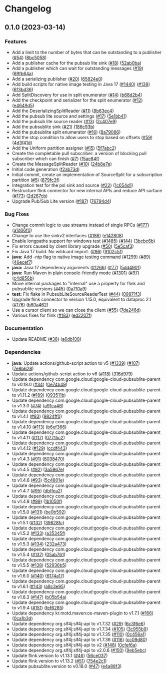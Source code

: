 # Changelog

## 0.1.0 (2023-03-14)


### Features

* Add a limit to the number of bytes that can be outstanding to a publisher ([#54](https://github.com/googleapis/java-pubsublite-flink/issues/54)) ([8bc5058](https://github.com/googleapis/java-pubsublite-flink/commit/8bc50585c098e5d18d42256db32cf41fcf8d384a))
* Add a publisher cache for the pubsub lite sink ([#18](https://github.com/googleapis/java-pubsublite-flink/issues/18)) ([52ab0ba](https://github.com/googleapis/java-pubsublite-flink/commit/52ab0ba3b484431d88b39c578753b7a5f81b9842))
* Add a publisher which can wait for outstanding messages ([#19](https://github.com/googleapis/java-pubsublite-flink/issues/19)) ([69fb64a](https://github.com/googleapis/java-pubsublite-flink/commit/69fb64a42e89d2c85d36064494948f3fd8676d9a))
* Add a serializing publisher ([#20](https://github.com/googleapis/java-pubsublite-flink/issues/20)) ([65824e0](https://github.com/googleapis/java-pubsublite-flink/commit/65824e0d0378e614c1879dea42d541f90ec398b4))
* Add build scripts for native image testing in Java 17 ([#1440](https://github.com/googleapis/java-pubsublite-flink/issues/1440)) ([#139](https://github.com/googleapis/java-pubsublite-flink/issues/139)) ([6f3bd36](https://github.com/googleapis/java-pubsublite-flink/commit/6f3bd3633ce95dedde275c2d795b760707f52bd0))
* Add SplitDiscovery for use in split enumerator ([#14](https://github.com/googleapis/java-pubsublite-flink/issues/14)) ([b68d2b4](https://github.com/googleapis/java-pubsublite-flink/commit/b68d2b445de3762a9ffb4f8db3155ad80b440161))
* Add the checkpoint and serializer for the split enumerator ([#12](https://github.com/googleapis/java-pubsublite-flink/issues/12)) ([e4649d5](https://github.com/googleapis/java-pubsublite-flink/commit/e4649d50bbab9cd13b78b7c1fa5a2e478797a6b3))
* Add the DeserializingSplitReader ([#11](https://github.com/googleapis/java-pubsublite-flink/issues/11)) ([8b63ec4](https://github.com/googleapis/java-pubsublite-flink/commit/8b63ec4b8dd0c6b0d9335ed8b15974f39c82a91e))
* Add the pubsub lite source and settings ([#17](https://github.com/googleapis/java-pubsublite-flink/issues/17)) ([5e1bb41](https://github.com/googleapis/java-pubsublite-flink/commit/5e1bb41d048bb4b99ee14515674cdd9f32a4275e))
* Add the pubsub lite source reader ([#13](https://github.com/googleapis/java-pubsublite-flink/issues/13)) ([2c407e9](https://github.com/googleapis/java-pubsublite-flink/commit/2c407e91ba2d1592ae71cf65ff0e78349d2904a0))
* Add the pubsublite sink ([#21](https://github.com/googleapis/java-pubsublite-flink/issues/21)) ([186c93b](https://github.com/googleapis/java-pubsublite-flink/commit/186c93bb0f50622d86417f17c25aab8a24c557da))
* Add the pubsublite split enumerator ([#16](https://github.com/googleapis/java-pubsublite-flink/issues/16)) ([8a79086](https://github.com/googleapis/java-pubsublite-flink/commit/8a790869a24b280b50ec5098fde5c531a642504c))
* Add the stop condition to allow users to stop based on offsets ([#59](https://github.com/googleapis/java-pubsublite-flink/issues/59)) ([4d3f41d](https://github.com/googleapis/java-pubsublite-flink/commit/4d3f41db927cd8b31a95851548ef58a303392010))
* Add the Uniform partition assigner  ([#15](https://github.com/googleapis/java-pubsublite-flink/issues/15)) ([5f7abc2](https://github.com/googleapis/java-pubsublite-flink/commit/5f7abc2ef20fef7e81449fc4c02a7bb9095060fd))
* Create the completable pull subscriber: a version of blocking pull subscriber which can finish ([#7](https://github.com/googleapis/java-pubsublite-flink/issues/7)) ([f5ae84f](https://github.com/googleapis/java-pubsublite-flink/commit/f5ae84ff47c8ec2f5ece89864ab770cf5e27f727))
* Create the MessageSplitReader ([#10](https://github.com/googleapis/java-pubsublite-flink/issues/10)) ([24b8e7e](https://github.com/googleapis/java-pubsublite-flink/commit/24b8e7efe725dd9a8489aecb2337b4f3c52d6b8d))
* Initial code generation ([f2ab73d](https://github.com/googleapis/java-pubsublite-flink/commit/f2ab73df31e16079b216449a9f75e8d4a4c000fc))
* Initial commit, create an implementation of SourceSplit for a subscription partition ([#5](https://github.com/googleapis/java-pubsublite-flink/issues/5)) ([879fc3f](https://github.com/googleapis/java-pubsublite-flink/commit/879fc3f056eb2c3cf2e18bfe8d9ac7b94e85a1a0))
* Integration test for the psl sink and source ([#22](https://github.com/googleapis/java-pubsublite-flink/issues/22)) ([1c654d1](https://github.com/googleapis/java-pubsublite-flink/commit/1c654d11702388ad1f2dd00f615cf1594293708f))
* Restructure flink connector for new internal APIs and reduce API surface ([#173](https://github.com/googleapis/java-pubsublite-flink/issues/173)) ([2d287cb](https://github.com/googleapis/java-pubsublite-flink/commit/2d287cbc4d3c032485c1c7e43b0e47a16bcfdc0e))
* Upgrade Pub/Sub Lite version ([#187](https://github.com/googleapis/java-pubsublite-flink/issues/187)) ([76794d4](https://github.com/googleapis/java-pubsublite-flink/commit/76794d43513aef21c68ec17fa3f3d276d740f636))


### Bug Fixes

* Change commit logic to use streams instead of single RPCs ([#177](https://github.com/googleapis/java-pubsublite-flink/issues/177)) ([a1d06f0](https://github.com/googleapis/java-pubsublite-flink/commit/a1d06f014a881f8429ed29878e22a28692a7831b))
* Change to use the sinkv2 interfaces ([#186](https://github.com/googleapis/java-pubsublite-flink/issues/186)) ([e142808](https://github.com/googleapis/java-pubsublite-flink/commit/e14280854d6a22892e7c6ccf9bf86872e4a2a7e8))
* Enable longpaths support for windows test ([#1485](https://github.com/googleapis/java-pubsublite-flink/issues/1485)) ([#144](https://github.com/googleapis/java-pubsublite-flink/issues/144)) ([3bcbc6b](https://github.com/googleapis/java-pubsublite-flink/commit/3bcbc6b1a29a1f50ef5c3e017358349eada65863))
* Fix errors caused by client library upgrade ([#50](https://github.com/googleapis/java-pubsublite-flink/issues/50)) ([5e5caf3](https://github.com/googleapis/java-pubsublite-flink/commit/5e5caf35a43432cf989019657418e2358c85a4eb))
* Fix Java 17 build. No wildcard import. ([#86](https://github.com/googleapis/java-pubsublite-flink/issues/86)) ([9102c5f](https://github.com/googleapis/java-pubsublite-flink/commit/9102c5fdfd6f9215240afe98e10b6671967a08c1))
* **java:** Add -ntp flag to native image testing command ([#1299](https://github.com/googleapis/java-pubsublite-flink/issues/1299)) ([#89](https://github.com/googleapis/java-pubsublite-flink/issues/89)) ([46ecef7](https://github.com/googleapis/java-pubsublite-flink/commit/46ecef749f061449ce4dfb132e61cdf0ac25ed02))
* **java:** Java 17 dependency arguments ([#1266](https://github.com/googleapis/java-pubsublite-flink/issues/1266)) ([#77](https://github.com/googleapis/java-pubsublite-flink/issues/77)) ([5dd4901](https://github.com/googleapis/java-pubsublite-flink/commit/5dd4901a6db5904cfb998087b222278af431c868))
* **java:** Run Maven in plain console-friendly mode ([#1301](https://github.com/googleapis/java-pubsublite-flink/issues/1301)) ([#97](https://github.com/googleapis/java-pubsublite-flink/issues/97)) ([c4d856b](https://github.com/googleapis/java-pubsublite-flink/commit/c4d856b489ce143aa8eb59421943670fa1d18c4d))
* Move internal packages to "internal" use a property for flink and pubsublite versions ([#45](https://github.com/googleapis/java-pubsublite-flink/issues/45)) ([0a7f0a9](https://github.com/googleapis/java-pubsublite-flink/commit/0a7f0a98e7ae270eed61ae38f021fd4d25292edc))
* **test:** Fix flake in PubsubLiteSourceReaderTest ([#44](https://github.com/googleapis/java-pubsublite-flink/issues/44)) ([09871f3](https://github.com/googleapis/java-pubsublite-flink/commit/09871f3797350f80023aaba05560adb6924ae75c))
* Upgrade flink connector to version 1.15.0, equivalent to dataproc 2.1 ([#176](https://github.com/googleapis/java-pubsublite-flink/issues/176)) ([b80a462](https://github.com/googleapis/java-pubsublite-flink/commit/b80a46297b46c7eeaba310d6b5a8e26b0485e7d4))
* Use a cursor client so we can close the client ([#55](https://github.com/googleapis/java-pubsublite-flink/issues/55)) ([7de246d](https://github.com/googleapis/java-pubsublite-flink/commit/7de246d101a08844220fb6fb5b1668fadf089ac1))
* Various fixes for flink ([#183](https://github.com/googleapis/java-pubsublite-flink/issues/183)) ([ed2207f](https://github.com/googleapis/java-pubsublite-flink/commit/ed2207fcbe89acdcc3f70b2241a0df5e6b4bcfac))


### Documentation

* Update README ([#38](https://github.com/googleapis/java-pubsublite-flink/issues/38)) ([a6db108](https://github.com/googleapis/java-pubsublite-flink/commit/a6db108f83849c801262c6464f4b21d1aace8fc8))


### Dependencies

* **java:** Update actions/github-script action to v5 ([#1339](https://github.com/googleapis/java-pubsublite-flink/issues/1339)) ([#107](https://github.com/googleapis/java-pubsublite-flink/issues/107)) ([7e8b628](https://github.com/googleapis/java-pubsublite-flink/commit/7e8b628875b7b841741232fc9228cfe56c599fdd))
* Update actions/github-script action to v6 ([#118](https://github.com/googleapis/java-pubsublite-flink/issues/118)) ([316d979](https://github.com/googleapis/java-pubsublite-flink/commit/316d97991fa261b7aa19e4ec945c99dcfa07cbdd))
* Update dependency com.google.cloud:google-cloud-pubsublite-parent to v0.18.0 ([#34](https://github.com/googleapis/java-pubsublite-flink/issues/34)) ([0e74b49](https://github.com/googleapis/java-pubsublite-flink/commit/0e74b49e57e63967fa4bd15e4d58ad2125571e13))
* Update dependency com.google.cloud:google-cloud-pubsublite-parent to v1.11.2 ([#189](https://github.com/googleapis/java-pubsublite-flink/issues/189)) ([093511b](https://github.com/googleapis/java-pubsublite-flink/commit/093511bb554c9caaa9b63987d5bb2afafdd5e67e))
* Update dependency com.google.cloud:google-cloud-pubsublite-parent to v1.3.0 ([#74](https://github.com/googleapis/java-pubsublite-flink/issues/74)) ([a91ca46](https://github.com/googleapis/java-pubsublite-flink/commit/a91ca468b0473ea16a207f6ac6a1de26782ed771))
* Update dependency com.google.cloud:google-cloud-pubsublite-parent to v1.4.1 ([#83](https://github.com/googleapis/java-pubsublite-flink/issues/83)) ([9824ff0](https://github.com/googleapis/java-pubsublite-flink/commit/9824ff06fcfa9986a47a01d9824ef8201e1ff8ad))
* Update dependency com.google.cloud:google-cloud-pubsublite-parent to v1.4.10 ([#113](https://github.com/googleapis/java-pubsublite-flink/issues/113)) ([b6ef366](https://github.com/googleapis/java-pubsublite-flink/commit/b6ef366912cb91af05719323f8b591802b870c42))
* Update dependency com.google.cloud:google-cloud-pubsublite-parent to v1.4.11 ([#117](https://github.com/googleapis/java-pubsublite-flink/issues/117)) ([07715c2](https://github.com/googleapis/java-pubsublite-flink/commit/07715c2ea2ba61060a82a9ce48b21445797ac674))
* Update dependency com.google.cloud:google-cloud-pubsublite-parent to v1.4.12 ([#129](https://github.com/googleapis/java-pubsublite-flink/issues/129)) ([ccdf443](https://github.com/googleapis/java-pubsublite-flink/commit/ccdf443091085619deaaf4501292f803b1a523fe))
* Update dependency com.google.cloud:google-cloud-pubsublite-parent to v1.4.3 ([#91](https://github.com/googleapis/java-pubsublite-flink/issues/91)) ([8038470](https://github.com/googleapis/java-pubsublite-flink/commit/803847011a22d63c72ac344c20bb31a53ed1a7c1))
* Update dependency com.google.cloud:google-cloud-pubsublite-parent to v1.4.5 ([#92](https://github.com/googleapis/java-pubsublite-flink/issues/92)) ([3a5967e](https://github.com/googleapis/java-pubsublite-flink/commit/3a5967e860c25ed142e5b54b2c569c2423d83fc9))
* Update dependency com.google.cloud:google-cloud-pubsublite-parent to v1.4.6 ([#93](https://github.com/googleapis/java-pubsublite-flink/issues/93)) ([5c4801e](https://github.com/googleapis/java-pubsublite-flink/commit/5c4801ebfddab12189503c176d5186c82d17eca1))
* Update dependency com.google.cloud:google-cloud-pubsublite-parent to v1.4.7 ([#95](https://github.com/googleapis/java-pubsublite-flink/issues/95)) ([dbffea2](https://github.com/googleapis/java-pubsublite-flink/commit/dbffea2e2e2573721cfee5d418584148128c0000))
* Update dependency com.google.cloud:google-cloud-pubsublite-parent to v1.4.8 ([#99](https://github.com/googleapis/java-pubsublite-flink/issues/99)) ([1b1050f](https://github.com/googleapis/java-pubsublite-flink/commit/1b1050fa32b457f951e35f07daf9df80edc2f58d))
* Update dependency com.google.cloud:google-cloud-pubsublite-parent to v1.5.0 ([#131](https://github.com/googleapis/java-pubsublite-flink/issues/131)) ([be0b592](https://github.com/googleapis/java-pubsublite-flink/commit/be0b592e4c68dfd5be1120dd00e310d7ca9349a3))
* Update dependency com.google.cloud:google-cloud-pubsublite-parent to v1.5.1 ([#132](https://github.com/googleapis/java-pubsublite-flink/issues/132)) ([39828fc](https://github.com/googleapis/java-pubsublite-flink/commit/39828fc150a3535a32fea4c30a1afeefb6c2d1ec))
* Update dependency com.google.cloud:google-cloud-pubsublite-parent to v1.5.2 ([#133](https://github.com/googleapis/java-pubsublite-flink/issues/133)) ([a35345f](https://github.com/googleapis/java-pubsublite-flink/commit/a35345f110b2a8539e561a57d0253af4b02192f5))
* Update dependency com.google.cloud:google-cloud-pubsublite-parent to v1.5.3 ([#134](https://github.com/googleapis/java-pubsublite-flink/issues/134)) ([232a473](https://github.com/googleapis/java-pubsublite-flink/commit/232a4739db70cdf00b4a543e7cdd17c3ea033d8e))
* Update dependency com.google.cloud:google-cloud-pubsublite-parent to v1.5.4 ([#137](https://github.com/googleapis/java-pubsublite-flink/issues/137)) ([05ab761](https://github.com/googleapis/java-pubsublite-flink/commit/05ab76182cd731ef5344d93b005e0dcd416049c1))
* Update dependency com.google.cloud:google-cloud-pubsublite-parent to v1.5.5 ([#138](https://github.com/googleapis/java-pubsublite-flink/issues/138)) ([52936b5](https://github.com/googleapis/java-pubsublite-flink/commit/52936b550b3a5f55a12c12364f9014988c105073))
* Update dependency com.google.cloud:google-cloud-pubsublite-parent to v1.6.0 ([#140](https://github.com/googleapis/java-pubsublite-flink/issues/140)) ([6174a17](https://github.com/googleapis/java-pubsublite-flink/commit/6174a172ed8c92702f70cb4e916eec15d6178017))
* Update dependency com.google.cloud:google-cloud-pubsublite-parent to v1.6.1 ([#143](https://github.com/googleapis/java-pubsublite-flink/issues/143)) ([a8c3e95](https://github.com/googleapis/java-pubsublite-flink/commit/a8c3e95b11d8ea2d9bdd72ead3d8f4211dbe7010))
* Update dependency com.google.cloud:google-cloud-pubsublite-parent to v1.6.3 ([#147](https://github.com/googleapis/java-pubsublite-flink/issues/147)) ([b05b54a](https://github.com/googleapis/java-pubsublite-flink/commit/b05b54a0a1fd60e82c9d1c792224328fee03da5c))
* Update dependency com.google.cloud:google-cloud-pubsublite-parent to v1.9.4 ([#151](https://github.com/googleapis/java-pubsublite-flink/issues/151)) ([fef6285](https://github.com/googleapis/java-pubsublite-flink/commit/fef6285e6d94b20c67935ef229272843c3fa9a27))
* Update dependency kr.motd.maven:os-maven-plugin to v1.7.1 ([#166](https://github.com/googleapis/java-pubsublite-flink/issues/166)) ([0ca1b3d](https://github.com/googleapis/java-pubsublite-flink/commit/0ca1b3da6ae8fbdb2bc1b18e74c56b8807ab8d90))
* Update dependency org.slf4j:slf4j-api to v1.7.32 ([#29](https://github.com/googleapis/java-pubsublite-flink/issues/29)) ([6c3f6e6](https://github.com/googleapis/java-pubsublite-flink/commit/6c3f6e6088d33ba1445c4b0bbdae11d3f3ca54ca))
* Update dependency org.slf4j:slf4j-api to v1.7.34 ([#105](https://github.com/googleapis/java-pubsublite-flink/issues/105)) ([3c955b9](https://github.com/googleapis/java-pubsublite-flink/commit/3c955b9e4347fa8132b15c08d24cf36a38adde51))
* Update dependency org.slf4j:slf4j-api to v1.7.35 ([#110](https://github.com/googleapis/java-pubsublite-flink/issues/110)) ([0c456a1](https://github.com/googleapis/java-pubsublite-flink/commit/0c456a16da5e5d4dc17868f05fc09a0057d9060f))
* Update dependency org.slf4j:slf4j-api to v1.7.36 ([#116](https://github.com/googleapis/java-pubsublite-flink/issues/116)) ([cc09d80](https://github.com/googleapis/java-pubsublite-flink/commit/cc09d801e72b47182d502d1e3708ca923ffaa527))
* Update dependency org.slf4j:slf4j-api to v2 ([#148](https://github.com/googleapis/java-pubsublite-flink/issues/148)) ([0cfef6a](https://github.com/googleapis/java-pubsublite-flink/commit/0cfef6ad37807e75af522a97cc111b102a873982))
* Update dependency org.slf4j:slf4j-api to v2.0.6 ([#150](https://github.com/googleapis/java-pubsublite-flink/issues/150)) ([9eb5ebc](https://github.com/googleapis/java-pubsublite-flink/commit/9eb5ebcb89ab2c4ce2fa721e43cbe1bda7138073))
* Update flink.version to v1.13.1 ([#46](https://github.com/googleapis/java-pubsublite-flink/issues/46)) ([56ce037](https://github.com/googleapis/java-pubsublite-flink/commit/56ce0370d14de0331223ca736bc70409e380b52d))
* Update flink.version to v1.13.2 ([#51](https://github.com/googleapis/java-pubsublite-flink/issues/51)) ([754e2c1](https://github.com/googleapis/java-pubsublite-flink/commit/754e2c18ac15d679430392bee3a5166832fea503))
* Update pubsublite.version to v0.18.0 ([#47](https://github.com/googleapis/java-pubsublite-flink/issues/47)) ([e4a88f3](https://github.com/googleapis/java-pubsublite-flink/commit/e4a88f39b7f5098fa0c36fc5daac9b602da358cc))
